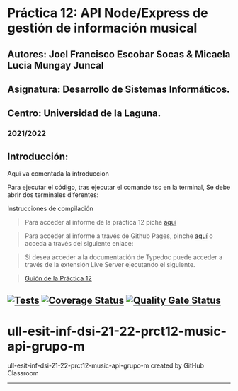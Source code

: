 # Práctica 12:  API Node/Express de gestión de información musical
## Autores: Joel Francisco Escobar Socas & Micaela Lucia Mungay Juncal
## Asignatura: Desarrollo de Sistemas Informáticos.
## Centro: Universidad de la Laguna.
### 2021/2022


## Introducción:

Aqui va comentada la introduccion

Para ejecutar el código, tras ejecutar el comando tsc en la terminal, Se debe abrir dos terminales diferentes:

Instrucciones de compilación


> Para acceder al informe de la práctica 12 piche [aquí]()

> Para acceder al informe a través de Github Pages, pinche [aquí]() o acceda a través del siguiente enlace:

> Si desea acceder a la documentación de Typedoc puede acceder a través de la extensión Live Server ejecutando el siguiente.

> [Guión de la Práctica 12](https://ull-esit-inf-dsi-2122.github.io/prct12-music-api/) 


[![Tests](https://github.com/ULL-ESIT-INF-DSI-2122/ull-esit-inf-dsi-21-22-prct11-async-sockets-alu0101130408/actions/workflows/node.js.yml/badge.svg?branch=main)](https://github.com/ULL-ESIT-INF-DSI-2122/ull-esit-inf-dsi-21-22-prct11-async-sockets-alu0101130408/actions/workflows/node.js.yml)
<space><space>
[![Coverage Status](https://coveralls.io/repos/github/ULL-ESIT-INF-DSI-2122/ull-esit-inf-dsi-21-22-prct11-async-sockets-alu0101130408/badge.svg?branch=main)](https://coveralls.io/github/ULL-ESIT-INF-DSI-2122/ull-esit-inf-dsi-21-22-prct11-async-sockets-alu0101130408?branch=main)
<space><space>
[![Quality Gate Status](https://sonarcloud.io/api/project_badges/measure?project=ULL-ESIT-INF-DSI-2122_ull-esit-inf-dsi-21-22-prct11-async-sockets-alu0101130408&metric=alert_status)](https://sonarcloud.io/summary/new_code?id=ULL-ESIT-INF-DSI-2122_ull-esit-inf-dsi-21-22-prct11-async-sockets-alu0101130408)
<space><space>
---
# ull-esit-inf-dsi-21-22-prct12-music-api-grupo-m
ull-esit-inf-dsi-21-22-prct12-music-api-grupo-m created by GitHub Classroom

---

